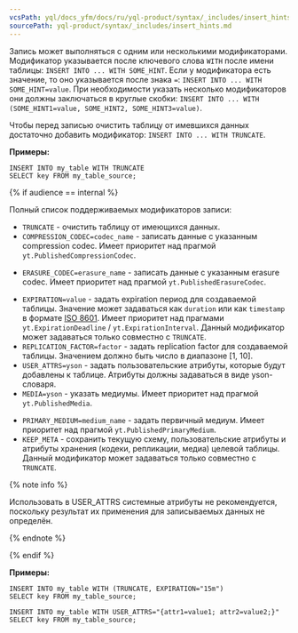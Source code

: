 ```yaml
---
vcsPath: yql/docs_yfm/docs/ru/yql-product/syntax/_includes/insert_hints.md
sourcePath: yql-product/syntax/_includes/insert_hints.md
---
```


Запись может выполняться с одним или несколькими модификаторами. Модификатор указывается после ключевого слова `WITH` после имени таблицы: `INSERT INTO ... WITH SOME_HINT`.
Если у модификатора есть значение, то оно указывается после знака `=`: `INSERT INTO ... WITH SOME_HINT=value`.
При необходимости указать несколько модификаторов они должны заключаться в круглые скобки: `INSERT INTO ... WITH (SOME_HINT1=value, SOME_HINT2, SOME_HINT3=value)`.

Чтобы перед записью очистить таблицу от имевшихся данных достаточно добавить модификатор: `INSERT INTO ... WITH TRUNCATE`.

**Примеры:**

``` yql
INSERT INTO my_table WITH TRUNCATE
SELECT key FROM my_table_source;
```

{% if audience == internal %}


Полный список поддерживаемых модификаторов записи:
* `TRUNCATE` - очистить таблицу от имеющихся данных.
* `COMPRESSION_CODEC=codec_name` - записать данные с указанным compression codec.  Имеет приоритет над прагмой `yt.PublishedCompressionCodec`.
<!--Допустимые значения смотрите в разделе [Сжатие](../../user-guide/storage/compression.md#compression_codecs).-->
* `ERASURE_CODEC=erasure_name` - записать данные с указанным erasure codec. Имеет приоритет над прагмой `yt.PublishedErasureCodec`.
<!--Допустимые значения смотрите в разделе [Репликация](../../user-guide/storage/replication.md#erasure).-->
* `EXPIRATION=value` - задать expiration период для создаваемой таблицы. Значение может задаваться как `duration` или как `timestamp` в формате [ISO 8601](https://en.wikipedia.org/wiki/ISO_8601). Имеет приоритет над прагмами `yt.ExpirationDeadline` / `yt.ExpirationInterval`. Данный модификатор может задаваться только совместно с `TRUNCATE`.
* `REPLICATION_FACTOR=factor` - задать replication factor для создаваемой таблицы. Значением должно быть число в диапазоне [1, 10].
* `USER_ATTRS=yson` - задать пользовательские атрибуты, которые будут добавлены к таблице. Атрибуты должны задаваться в виде yson-словаря.
* `MEDIA=yson` - указать медиумы. Имеет приоритет над прагмой `yt.PublishedMedia`.
<!--Допустимые значения смотрите в разделе [Медиумы](../../user-guide/storage/media.md)-->
* `PRIMARY_MEDIUM=medium_name` - задать первичный медиум. Имеет приоритет над прагмой `yt.PublishedPrimaryMedium`.
* `KEEP_META` - сохранить текущую схему, пользовательские атрибуты и атрибуты хранения (кодеки, репликации, медиа) целевой таблицы. Данный модификатор может задаваться только совместно с `TRUNCATE`.

{% note info %}

Использовать в USER_ATTRS системные атрибуты не рекомендуется, поскольку результат их применения для записываемых данных не определён.

{% endnote %}

{% endif %}


**Примеры:**


``` yql
INSERT INTO my_table WITH (TRUNCATE, EXPIRATION="15m")
SELECT key FROM my_table_source;

INSERT INTO my_table WITH USER_ATTRS="{attr1=value1; attr2=value2;}"
SELECT key FROM my_table_source;
```

